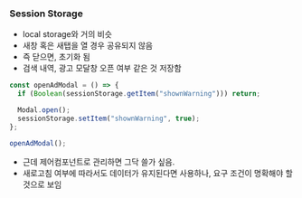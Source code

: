 ### Session Storage

- local storage와 거의 비슷
- 새창 혹은 새탭을 열 경우 공유되지 않음
- 즉 닫으면, 초기화 됨
- 검색 내역, 광고 모달창 오픈 여부 같은 것 저장함

```js
const openAdModal = () => {
  if (Boolean(sessionStorage.getItem("shownWarning"))) return;

  Modal.open();
  sessionStorage.setItem("shownWarning", true);
};

openAdModal();
```

- 근데 제어컴포넌트로 관리하면 그닥 쓸가 싶음.
- 새로고침 여부에 따라서도 데이터가 유지된다면 사용하나, 요구 조건이 명확해야 할 것으로 보임
